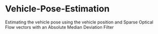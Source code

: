 # Vehicle-Pose-Estimation
Estimating the vehicle pose using the vehicle position and Sparse Optical Flow vectors with an Absolute Median Deviation Filter
